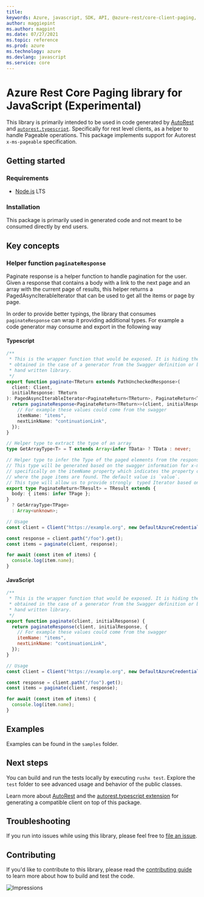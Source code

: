 ```yaml
---
title: 
keywords: Azure, javascript, SDK, API, @azure-rest/core-client-paging, core
author: maggiepint
ms.author: magpint
ms.date: 07/27/2021
ms.topic: reference
ms.prod: azure
ms.technology: azure
ms.devlang: javascript
ms.service: core
---
```


# Azure Rest Core Paging library for JavaScript (Experimental)

This library is primarily intended to be used in code generated by [AutoRest](https://github.com/Azure/Autorest) and [`autorest.typescript`](https://github.com/Azure/autorest.typescript). Specifically for rest level clients, as a helper to handle Pageable operations. This package implements support for Autorest `x-ms-pageable` specification.

## Getting started

### Requirements

- [Node.js](https://nodejs.org) LTS

### Installation

This package is primarily used in generated code and not meant to be consumed directly by end users.

## Key concepts

### Helper function `paginateResponse`

Paginate response is a helper function to handle pagination for the user. Given a response that contains a body with a link to the next page and an array with the current page of results, this helper returns a PagedAsyncIterableIterator that can be used to get all the items or page by page.

In order to provide better typings, the library that consumes `paginateResponse` can wrap it providing additional types. For example a code generator may consume and export in the following way

#### Typescript

```typescript
/**
 * This is the wrapper function that would be exposed. It is hiding the Pagination Options because it can be
 * obtained in the case of a generator from the Swagger definition or by a developer context knowledge in case of a
 * hand written library.
 */
export function paginate<TReturn extends PathUncheckedResponse>(
  client: Client,
  initialResponse: TReturn
): PagedAsyncIterableIterator<PaginateReturn<TReturn>, PaginateReturn<TReturn>[]> {
  return paginateResponse<PaginateReturn<TReturn>>(client, initialResponse, {
    // For example these values could come from the swagger
    itemName: "items",
    nextLinkName: "continuationLink",
  });
}

// Helper type to extract the type of an array
type GetArrayType<T> = T extends Array<infer TData> ? TData : never;

// Helper type to infer the Type of the paged elements from the response type
// This type will be generated based on the swagger information for x-ms-pageable
// specifically on the itemName property which indicates the property of the response
// where the page items are found. The default value is `value`.
// This type will allow us to provide strongly  typed Iterator based on the response we get as second parameter
export type PaginateReturn<TResult> = TResult extends {
  body: { items: infer TPage };
}
  ? GetArrayType<TPage>
  : Array<unknown>;

// Usage
const client = Client("https://example.org", new DefaultAzureCredentials());

const response = client.path("/foo").get();
const items = paginate(client, response);

for await (const item of items) {
  console.log(item.name);
}
```

#### JavaScript

```javascript
/**
 * This is the wrapper function that would be exposed. It is hiding the Pagination Options because it can be
 * obtained in the case of a generator from the Swagger definition or by a developer context knowledge in case of a
 * hand written library.
 */
export function paginate(client, initialResponse) {
  return paginateResponse(client, initialResponse, {
    // For example these values could come from the swagger
    itemName: "items",
    nextLinkName: "continuationLink",
  });
}

// Usage
const client = Client("https://example.org", new DefaultAzureCredentials());

const response = client.path("/foo").get();
const items = paginate(client, response);

for await (const item of items) {
  console.log(item.name);
}
```

## Examples

Examples can be found in the `samples` folder.

## Next steps

You can build and run the tests locally by executing `rushx test`. Explore the `test` folder to see advanced usage and behavior of the public classes.

Learn more about [AutoRest](https://github.com/Azure/autorest) and the [autorest.typescript extension](https://github.com/Azure/autorest.typescript) for generating a compatible client on top of this package.

## Troubleshooting

If you run into issues while using this library, please feel free to [file an issue](https://github.com/Azure/azure-sdk-for-js/issues/new).

## Contributing

If you'd like to contribute to this library, please read the [contributing guide](https://github.com/Azure/azure-sdk-for-js/blob/master/CONTRIBUTING.md) to learn more about how to build and test the code.

![Impressions](https://azure-sdk-impressions.azurewebsites.net/api/impressions/azure-sdk-for-js%2Fsdk%2Fcore-rest%2Fcore-client%2FREADME.png)


